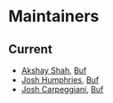 Maintainers
===========

## Current
* [Akshay Shah](https://github.com/akshayjshah), [Buf](https://buf.build)
* [Josh Humphries](https://github.com/jhump), [Buf](https://buf.build)
* [Josh Carpeggiani](https://github.com/joshcarp), [Buf](https://buf.build)
